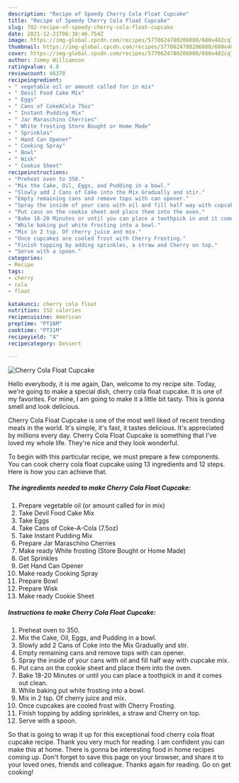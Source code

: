 ```yaml
---
description: "Recipe of Speedy Cherry Cola Float Cupcake"
title: "Recipe of Speedy Cherry Cola Float Cupcake"
slug: 782-recipe-of-speedy-cherry-cola-float-cupcake
date: 2021-12-21T06:30:40.754Z
image: https://img-global.cpcdn.com/recipes/5770624780206080/680x482cq70/cherry-cola-float-cupcake-recipe-main-photo.jpg
thumbnail: https://img-global.cpcdn.com/recipes/5770624780206080/680x482cq70/cherry-cola-float-cupcake-recipe-main-photo.jpg
cover: https://img-global.cpcdn.com/recipes/5770624780206080/680x482cq70/cherry-cola-float-cupcake-recipe-main-photo.jpg
author: Jimmy Williamson
ratingvalue: 4.8
reviewcount: 46378
recipeingredient:
- " vegetable oil or amount called for in mix"
- " Devil Food Cake Mix"
- " Eggs"
- " Cans of CokeACola 75oz"
- " Instant Pudding Mix"
- " Jar Maraschino Cherries"
- " White frosting Store Bought or Home Made"
- " Sprinkles"
- " Hand Can Opener"
- " Cooking Spray"
- " Bowl"
- " Wisk"
- " Cookie Sheet"
recipeinstructions:
- "Preheat oven to 350."
- "Mix the Cake, Oil, Eggs, and Pudding in a bowl."
- "Slowly add 2 Cans of Coke into the Mix Gradually and stir."
- "Empty remaining cans and remove tops with can opener."
- "Spray the inside of your cans with oil and fill half way with cupcake mix."
- "Put cans on the cookie sheet and place them into the oven."
- "Bake 18-20 Minutes or until you can place a toothpick in and it comes out clean."
- "While baking put white frosting into a bowl."
- "Mix in 2 tsp. Of cherry juice and mix."
- "Once cupcakes are cooled frost with Cherry Frosting."
- "Finish topping by adding sprinkles, a straw and Cherry on top."
- "Serve with a spoon."
categories:
- Recipe
tags:
- cherry
- cola
- float

katakunci: cherry cola float 
nutrition: 152 calories
recipecuisine: American
preptime: "PT16M"
cooktime: "PT31M"
recipeyield: "4"
recipecategory: Dessert

---
```



![Cherry Cola Float Cupcake](https://img-global.cpcdn.com/recipes/5770624780206080/680x482cq70/cherry-cola-float-cupcake-recipe-main-photo.jpg)

Hello everybody, it is me again, Dan, welcome to my recipe site. Today, we're going to make a special dish, cherry cola float cupcake. It is one of my favorites. For mine, I am going to make it a little bit tasty. This is gonna smell and look delicious.



Cherry Cola Float Cupcake is one of the most well liked of recent trending meals in the world. It's simple, it's fast, it tastes delicious. It's appreciated by millions every day. Cherry Cola Float Cupcake is something that I've loved my whole life. They're nice and they look wonderful.


To begin with this particular recipe, we must prepare a few components. You can cook cherry cola float cupcake using 13 ingredients and 12 steps. Here is how you can achieve that.

<!--inarticleads1-->

##### The ingredients needed to make Cherry Cola Float Cupcake:

1. Prepare  vegetable oil (or amount called for in mix)
1. Take  Devil Food Cake Mix
1. Take  Eggs
1. Take  Cans of Coke-A-Cola (7.5oz)
1. Take  Instant Pudding Mix
1. Prepare  Jar Maraschino Cherries
1. Make ready  White frosting (Store Bought or Home Made)
1. Get  Sprinkles
1. Get  Hand Can Opener
1. Make ready  Cooking Spray
1. Prepare  Bowl
1. Prepare  Wisk
1. Make ready  Cookie Sheet




<!--inarticleads2-->

##### Instructions to make Cherry Cola Float Cupcake:

1. Preheat oven to 350.
1. Mix the Cake, Oil, Eggs, and Pudding in a bowl.
1. Slowly add 2 Cans of Coke into the Mix Gradually and stir.
1. Empty remaining cans and remove tops with can opener.
1. Spray the inside of your cans with oil and fill half way with cupcake mix.
1. Put cans on the cookie sheet and place them into the oven.
1. Bake 18-20 Minutes or until you can place a toothpick in and it comes out clean.
1. While baking put white frosting into a bowl.
1. Mix in 2 tsp. Of cherry juice and mix.
1. Once cupcakes are cooled frost with Cherry Frosting.
1. Finish topping by adding sprinkles, a straw and Cherry on top.
1. Serve with a spoon.




So that is going to wrap it up for this exceptional food cherry cola float cupcake recipe. Thank you very much for reading. I am confident you can make this at home. There is gonna be interesting food in home recipes coming up. Don't forget to save this page on your browser, and share it to your loved ones, friends and colleague. Thanks again for reading. Go on get cooking!
